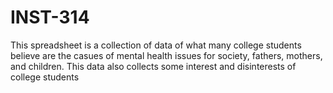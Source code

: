 # INST-314
This spreadsheet is a collection of data of what many college students believe are the casues of mental health issues for society, fathers, mothers, and children. This data also collects some interest and disinterests of college students
